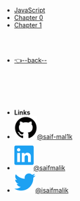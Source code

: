 - [JavaScript](/JavaScript/README.md)
- [Chapter 0](/JavaScript/chapter%200/README.md)
- [Chapter 1](/JavaScript/Chapter%201/README.md)

<br/>

<br/>


- [👈--back--](../)


<br/>

<br/>

<br/>

<br/>

- **Links**
- [![Github](../assets/img/github.svg)@saif-mal1k](https://github.com/saif-mal1k/)
- [![LinkedIn](assets/img/linkedin.svg)@saifmalik](http://linkedin.com/in/saifmalik)
- [![Twitter](assets/img/twitter.svg)@isaifmalik](http://twitter.com/isaifmalik)


